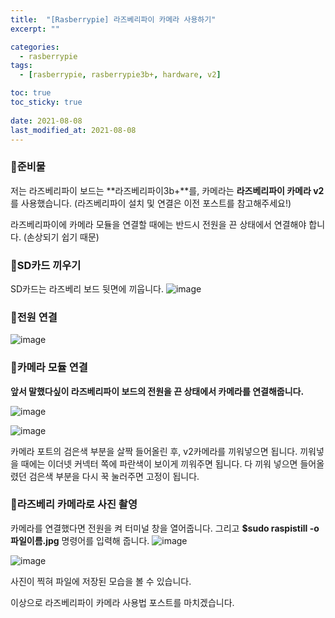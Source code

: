 ```yaml
---
title:  "[Rasberrypie] 라즈베리파이 카메라 사용하기"
excerpt: ""

categories:
  - rasberrypie
tags:
  - [rasberrypie, rasberrypie3b+, hardware, v2]

toc: true
toc_sticky: true
 
date: 2021-08-08
last_modified_at: 2021-08-08
---
```


### 📜준비물
저는 라즈베리파이 보드는 **라즈베리파이3b+**를, 카메라는 **라즈베리파이 카메라 v2**를 사용했습니다.
(라즈베리파이 설치 및 연결은 이전 포스트를 참고해주세요!)

라즈베리파이에 카메라 모듈을 연결할 때에는 반드시 전원을 끈 상태에서 연결해야 합니다.
(손상되기 쉽기 때문)
  
  
### 📜SD카드 끼우기
SD카드는 라즈베리 보드 뒷면에 끼웁니다.
![image](https://github.com/rin1004/rin1004.github.io/assets/59803206/ed1e6fb0-0903-4855-bfe7-e4634e9d36fe)
  
  
### 📜전원 연결
![image](https://github.com/rin1004/rin1004.github.io/assets/59803206/5fd911ef-1550-43f6-8dca-22b4ca21b366)
  
  
### 📜카메라 모듈 연결
**앞서 말했다싶이 라즈베리파이 보드의 전원을 끈 상태에서 카메라를 연결해줍니다.**

![image](https://github.com/rin1004/rin1004.github.io/assets/59803206/29f9f82c-970a-4898-9b1b-d0184337050c)

![image](https://github.com/rin1004/rin1004.github.io/assets/59803206/8ac868df-2926-4df8-bccb-a6ae184c8558)

카메라 포트의 검은색 부분을 살짝 들어올린 후, v2카메라를 끼워넣으면 됩니다.
끼워넣을 때에는 이더넷 커넥터 쪽에 파란색이 보이게 끼워주면 됩니다.
다 끼워 넣으면 들어올렸던 검은색 부분을 다시 꾹 눌러주면 고정이 됩니다.
  
  
### 📜라즈베리 카메라로 사진 촬영
카메라를 연결했다면 전원을 켜 터미널 창을 열어줍니다.
그리고 **$sudo raspistill -o 파일이름.jpg** 명령어를 입력해 줍니다.
![image](https://github.com/rin1004/rin1004.github.io/assets/59803206/9ebc03d2-0ee3-43d0-8891-e239c308c044)

![image](https://github.com/rin1004/rin1004.github.io/assets/59803206/982b0fc9-5459-48ec-b832-6ea6aa166dd1)

사진이 찍혀 파일에 저장된 모습을 볼 수 있습니다.

이상으로 라즈베리파이 카메라 사용법 포스트를 마치겠습니다.
  